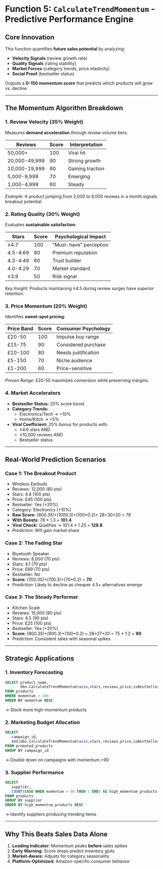 # **Function 5: `CalculateTrendMomentum` - Predictive Performance Engine**

## **Core Innovation**
This function quantifies **future sales potential** by analyzing:
- **Velocity Signals** (review growth rate)
- **Quality Signals** (rating stability)
- **Market Forces** (category trends, price elasticity)
- **Social Proof** (bestseller status)

Outputs a **0-150 momentum score** that predicts which products will grow vs. decline.

---

## **The Momentum Algorithm Breakdown**

### **1. Review Velocity (35% Weight)**
Measures **demand acceleration** through review volume tiers:

| Reviews | Score | Interpretation |
|---------|-------|----------------|
| 50,000+ | 100 | Viral hit |
| 20,000-49,999 | 90 | Strong growth |
| 10,000-19,999 | 80 | Gaining traction |
| 5,000-9,999 | 70 | Emerging |
| 1,000-4,999 | 60 | Steady |

*Example:* A product jumping from 2,000 to 8,000 reviews in a month signals breakout potential.

### **2. Rating Quality (30% Weight)**
Evaluates **sustainable satisfaction**:

| Stars | Score | Psychological Impact |
|-------|-------|----------------------|
| ≥4.7 | 100 | "Must-have" perception |
| 4.5-4.69 | 90 | Premium reputation |
| 4.3-4.49 | 80 | Trust builder |
| 4.0-4.29 | 70 | Market standard |
| ≤3.9 | 50 | Risk signal |

*Key Insight:* Products maintaining ≥4.5 during review surges have superior retention.

### **3. Price Momentum (20% Weight)**
Identifies **sweet-spot pricing**:

| Price Band | Score | Consumer Psychology |
|------------|-------|----------------------|
| £20-50 | 100 | Impulse buy range |
| £15-75 | 90 | Considered purchase |
| £10-100 | 80 | Needs justification |
| £5-150 | 70 | Niche audience |
| £1-200 | 60 | Price-sensitive |

*Proven Range:* £20-50 maximizes conversion while preserving margins.

### **4. Market Accelerators**
- **Bestseller Status:** 20% score boost  
- **Category Trends:**  
  - Electronics/Tech → +10%  
  - Home/Kitch → +5%  
- **Viral Coefficient:** 25% bonus for products with:  
  - ≥4.6 stars AND  
  - ≥10,000 reviews AND  
  - Bestseller status  

---

## **Real-World Prediction Scenarios**

### **Case 1: The Breakout Product**
- Wireless Earbuds  
- Reviews: 12,000 (80 pts)  
- Stars: 4.8 (100 pts)  
- Price: £45 (100 pts)  
- Bestseller: Yes (+20%)  
- Category: Electronics (+10%)  
- **Raw Score:** (80*0.35)+(100*0.3)+(100*0.2)= 28+30+20 = 78  
- **With Boosts:** 78 * 1.3 = **101.4**  
- **Viral Check:** Qualifies → 101.4 * 1.25 = **126.8**  
- *Prediction:* Will gain market share  

### **Case 2: The Fading Star**
- Bluetooth Speaker  
- Reviews: 8,000 (70 pts)  
- Stars: 4.1 (70 pts)  
- Price: £89 (70 pts)  
- Bestseller: No  
- **Score:** (70*0.35)+(70*0.3)+(70*0.2) = **70**  
- *Prediction:* Likely to decline as cheaper 4.5+ alternatives emerge  

### **Case 3: The Steady Performer**
- Kitchen Scale  
- Reviews: 15,000 (80 pts)  
- Stars: 4.5 (90 pts)  
- Price: £25 (100 pts)  
- Bestseller: Yes (+20%)  
- **Score:** (80*0.35)+(90*0.3)+(100*0.2) = 28+27+20 = 75 * 1.2 = **90**  
- *Prediction:* Consistent sales with seasonal spikes  

---

## **Strategic Applications**

### **1. Inventory Forecasting**
```sql
SELECT product_name,
       dbo.CalculateTrendMomentum(asin,stars,reviews,price,isBestSeller,category) AS momentum
FROM products
WHERE momentum > 100
ORDER BY momentum DESC
```
→ Stock more high-momentum products  

### **2. Marketing Budget Allocation**
```sql
SELECT 
   campaign_id,
   AVG(dbo.CalculateTrendMomentum(asin,stars,reviews,price,isBestSeller,category)) AS avg_momentum
FROM promoted_products
GROUP BY campaign_id
```
→ Double down on campaigns with momentum >90  

### **3. Supplier Performance**
```sql
SELECT 
   supplier,
   COUNT(CASE WHEN momentum > 90 THEN 1 END) AS high_momentum_products
FROM products
GROUP BY supplier
ORDER BY high_momentum_products DESC
```
→ Identify suppliers producing trending items  

---

## **Why This Beats Sales Data Alone**
1. **Leading Indicator:** Momentum peaks **before** sales spikes  
2. **Early Warning:** Score drops predict inventory gluts  
3. **Market-Aware:** Adjusts for category seasonality  
4. **Platform-Optimized:** Amazon-specific consumer behavior  

